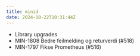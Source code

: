 ```yaml
---
title: minid
date: 2024-10-22T10:31:44Z
---
```

- Library upgrades
- MIN-1808 Bedre feilmelding og returverdi  (#518)
- MIN-1797 Fikse Prometheus (#516)

